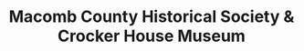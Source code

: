---
layout: repo
title: "Macomb County Historical Society & Crocker House Museum"
id: 4158
permalink: repos/4158/
---